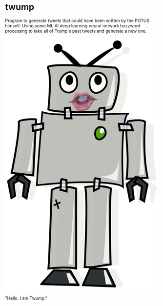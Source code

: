 # twump
Program to generate tweets that could have been written by the POTUS himself. Using some ML AI deep learning neural network buzzword processing to take all of Trump's past tweets and generate a new one. 

![](logo.png)

"Hello. I am Twump."
